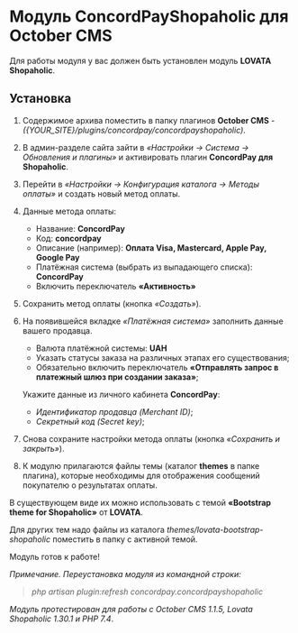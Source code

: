 # Модуль ConcordPayShopaholic для October CMS

Для работы модуля у вас должен быть установлен модуль **LOVATA Shopaholic**.

## Установка

1. Содержимое архива поместить в папку плагинов **October CMS** - *({YOUR_SITE}/plugins/concordpay/concordpayshopaholic)*.

2. В админ-разделе сайта зайти в *«Настройки -> Система -> Обновления и плагины»* и активировать плагин **ConcordPay для Shopaholic**.

3. Перейти в *«Настройки -> Конфигурация каталога -> Методы оплаты»* и создать новый метод оплаты.

4. Данные метода оплаты:
    - Название: **ConcordPay**
    - Код: **concordpay**
    - Описание (например): **Оплата Visa, Mastercard, Apple Pay, Google Pay**
    - Платёжная система (выбрать из выпадающего списка): **ConcordPay**
    - Включить переключатель **«Активность»**

5. Сохранить метод оплаты (кнопка *«Создать»*).

6. На появившейся вкладке *«Платёжная система»* заполнить данные вашего продавца.
   - Валюта платёжной системы: **UAH**
   - Указать статусы заказа на различных этапах его существования;
   - Обязательно включить переключатель **«Отправлять запрос в платежный шлюз при создании заказа»**;

   Укажите данные из личного кабинета **ConcordPay**:
   - *Идентификатор продавца (Merchant ID)*;
   - *Секретный код (Secret key)*;

7. Снова сохраните настройки метода оплаты (кнопка *«Сохранить и закрыть»*).

8. К модулю прилагаются файлы темы (каталог **themes** в папке плагина), которые необходимы для отображения сообщений покупателю о результатах оплаты.

В существующем виде их можно использовать с темой **«Bootstrap theme for Shopaholic»** от **LOVATA**.

Для других тем надо файлы из каталога *themes/lovata-bootstrap-shopaholic* поместить в папку с активной темой.

Модуль готов к работе!

*Примечание.*
*Переустановка модуля из командной строки:*

> *php artisan plugin:refresh concordpay.concordpayshopaholic*

*Модуль протестирован для работы с October CMS 1.1.5, Lovata Shopaholic 1.30.1 и PHP 7.4*.
